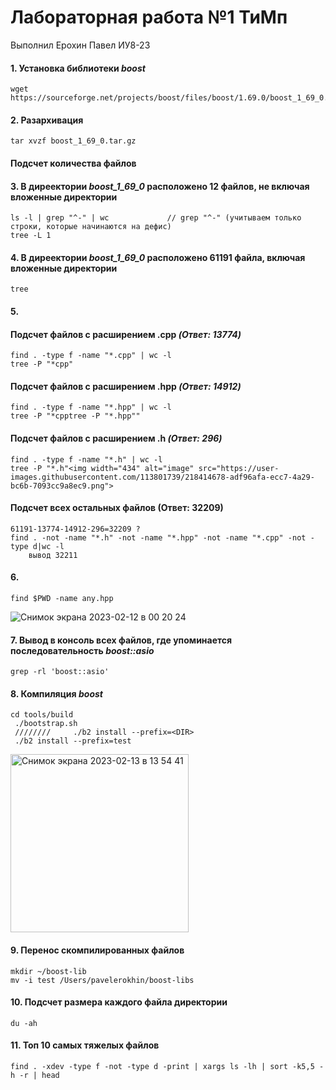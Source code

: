 # Лабораторная работа №1 ТиМп
Выполнил Ерохин Павел ИУ8-23
#### 1. Установка библиотеки  *boost*
    wget https://sourceforge.net/projects/boost/files/boost/1.69.0/boost_1_69_0.tar.gz
#### 2. Разархивация
    tar xvzf boost_1_69_0.tar.gz
####  Подсчет количества файлов
    
#### 3. В диреектории *boost_1_69_0* расположено 12 файлов, не включая вложенные директории
    ls -l | grep "^-" | wc             // grep "^-" (учитываем только строки, которые начинаются на дефис)
    tree -L 1

#### 4. В диреектории *boost_1_69_0* расположено 61191 файла, включая вложенные директории
    tree
#### 5.
#### Подсчет файлов с расширением .cpp *(Ответ: 13774)*
    find . -type f -name "*.cpp" | wc -l
    tree -P "*cpp"
#### Подсчет файлов с расширением .hpp *(Ответ: 14912)*
    find . -type f -name "*.hpp" | wc -l
    tree -P "*cpptree -P "*.hpp""
#### Подсчет файлов с расширением .h *(Ответ: 296)*
    find . -type f -name "*.h" | wc -l
    tree -P "*.h"<img width="434" alt="image" src="https://user-images.githubusercontent.com/113801739/218414678-adf96afa-ecc7-4a29-bc6b-7093cc9a8ec9.png">

#### Подсчет всех остальных файлов (Ответ: 32209)
    61191-13774-14912-296=32209 ?
    find . -not -name "*.h" -not -name "*.hpp" -not -name "*.cpp" -not -type d|wc -l
        вывод 32211

#### 6.
    find $PWD -name any.hpp
![Снимок экрана 2023-02-12 в 00 20 24](https://user-images.githubusercontent.com/113801739/218281641-60f5253c-259d-46ef-8e47-29c774462d8b.png)

#### 7. Вывод в консоль всех файлов, где упоминается последовательность *boost::asio*
    grep -rl 'boost::asio'
#### 8. Компиляция *boost*
    cd tools/build
     ./bootstrap.sh
     ////////     ./b2 install --prefix=<DIR>
     ./b2 install --prefix=test

<img width="285" alt="Снимок экрана 2023-02-13 в 13 54 41" src="https://user-images.githubusercontent.com/113801739/218439543-dc9f85ec-c2a4-4bb6-860a-3d16d6ef6a79.png">

#### 9. Перенос скомпилированных файлов
    mkdir ~/boost-lib
    mv -i test /Users/pavelerokhin/boost-libs
#### 10. Подсчет размера каждого файла директории
    du -ah
#### 11. Топ 10 самых тяжелых файлов
    find . -xdev -type f -not -type d -print | xargs ls -lh | sort -k5,5 -h -r | head
